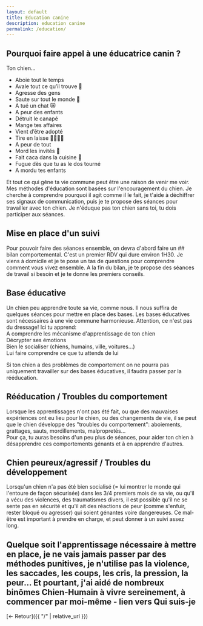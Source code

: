 ```yaml
---
layout: default
title: Education canine
description: education canine
permalink: /education/
---
```


## Pourquoi faire appel à une éducatrice canin ?

Ton chien...
- Aboie tout le temps  
- Avale tout ce qu’il trouve 🍔  
- Agresse des gens  
- Saute sur tout le monde 🦘  
- A tué un chat 😿  
- A peur des enfants  
- Détruit le canapé  
- Mange tes affaires  
- Vient d’être adopté  
- Tire en laisse 🐕‍🦺🏃🏽  
- A peur de tout  
- Mord les invités 🐊  
- Fait caca dans la cuisine 💩  
- Fugue dès que tu as le dos tourné  
- A mordu tes enfants  

Et tout ce qui gêne ta vie commune peut être une raison de venir me voir.  
Mes méthodes d'éducation sont basées sur l'encouragement du chien. Je cherche à comprendre pourquoi il agit comme il le fait, je t'aide à déchiffrer ses signaux de communication,  puis je te propose des séances pour travailler avec ton chien. Je n'éduque pas ton chien sans toi, tu dois participer aux séances.  

## Mise en place d'un suivi  

Pour pouvoir faire des séances ensemble, on devra d'abord faire un ## bilan comportemental. C'est un premier RDV qui dure environ 1H30. Je viens à domicile et je te pose un tas de questions pour comprendre comment vous vivez ensemble. A la fin du bilan, je te propose des séances de travail si besoin et je te donne les premiers conseils.
 
## Base éducative

Un chien peu apprendre toute sa vie, comme nous. Il nous suffira de quelques séances pour mettre en place des bases. 
Les bases éducatives sont nécessaires à une vie commune harmonieuse. Attention, ce n'est pas du dressage! Ici tu apprend:   
A comprendre les mécanisme d'apprentissage de ton chien   
Décrypter ses émotions   
Bien le socialiser (chiens, humains, ville, voitures...)   
Lui faire comprendre ce que tu attends de lui   
 
Si ton chien a des problèmes de comportement on ne pourra pas uniquement travailler sur des bases éducatives, il faudra passer par la rééducation.

## Rééducation / Troubles du comportement

Lorsque les apprentissages n'ont pas été fait, ou que des mauvaises expériences ont eu lieu pour le chien, ou des changements de vie, il se peut que le chien développe des "troubles du comportement": aboiements, grattages, sauts, mordillements, malpropretés...  
Pour ça, tu auras besoins d'un peu plus de séances, pour aider ton chien à désapprendre ces comportements génants et à en apprendre d'autres.


## Chien peureux/agressif / Troubles du développement

Lorsqu'un chien n'a pas été bien socialisé (= lui montrer le monde qui l'entoure de façon sécurisée) dans les 3/4 premiers mois de sa vie, ou qu'il a vécu des violences, des traumatismes divers, il est possible qu'il ne se sente pas en sécurité et qu'il ait des réactions de peur (comme s'enfuir, rester bloqué ou agresser) qui soient génantes voire dangereuses. Ce mal-être est important à prendre en charge, et peut donner à un suivi assez long.     

##  Quelque soit l'apprentissage nécessaire à mettre en place, je ne vais jamais passer par des méthodes punitives, je n'utilise pas la violence, les saccades, les coups, les cris, la pression, la peur... Et pourtant, j'ai aidé de nombreux binômes Chien-Humain à vivre sereinement, à commencer par moi-même - lien vers Qui suis-je



[← Retour]({{ "/" | relative_url }})


